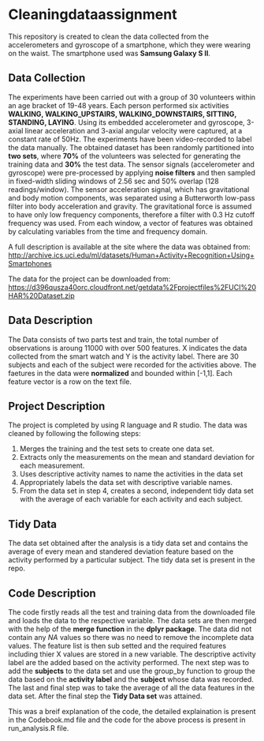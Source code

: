 # Cleaningdataassignment
This repository is created to clean the data collected from the accelerometers and gyroscope 
of a smartphone, which they were wearing on the waist.
The smartphone used was __Samsung Galaxy S II__.




## __Data Collection__

The experiments have been carried out with a group of 30 volunteers within an age bracket of 19-48 years. 
Each person performed six activities __WALKING, WALKING_UPSTAIRS, WALKING_DOWNSTAIRS, SITTING, STANDING, LAYING__.
Using its embedded accelerometer and gyroscope, 3-axial linear acceleration and 3-axial angular velocity were captured, at a constant rate of 50Hz. The experiments have been video-recorded to label the data manually. The obtained dataset has been randomly partitioned into __two sets__, where __70%__ of the volunteers was selected for generating the training data and __30%__ the test data. 
The sensor signals (accelerometer and gyroscope) were pre-processed by applying __noise filters__ and then sampled in fixed-width sliding windows of 2.56 sec and 50% overlap (128 readings/window). The sensor acceleration signal, which has gravitational and body motion components, was separated using a Butterworth low-pass filter into body acceleration and gravity. 
The gravitational force is assumed to have only low frequency components, therefore a filter with 0.3 Hz cutoff frequency was used. From each window, a vector of features was obtained by calculating variables from the time and frequency domain. 

A full description is available at the site where the data was obtained from:
http://archive.ics.uci.edu/ml/datasets/Human+Activity+Recognition+Using+Smartphones

The data for the project can be downloaded from: https://d396qusza40orc.cloudfront.net/getdata%2Fprojectfiles%2FUCI%20HAR%20Dataset.zip


## Data Description 
The Data consists of two parts test and train, the total number of observations is aroung 11000 with over 500 features.
X indicates the data collected from the smart watch and Y is the activity label. There are 30 subjects
and each of the subject were recorded for the activities above.
The faetures in the data were __normalized__ and bounded within [-1,1].
Each feature vector is a row on the text file.

## Project Description
The project is completed by using R language and R studio. The data was cleaned by following the following steps:
1. Merges the training and the test sets to create one data set.
2. Extracts only the measurements on the mean and standard deviation for each measurement.
3. Uses descriptive activity names to name the activities in the data set
4. Appropriately labels the data set with descriptive variable names.
5. From the data set in step 4, creates a second, independent tidy data set with the average of each variable for each activity and each subject.


## Tidy Data
The data set obtained after the analysis is a tidy data set and contains the average of every mean and standered deviation feature based on the activity
performed by a particular subject.
The tidy data set is present in the repo. 

## Code Description 
The code firstly reads all the test and training data from the downloaded file and loads the data to the respective variable.
The data sets are then merged with the help of the __merge function__ in the __dplyr package__.
The data did not contain any _NA_ values so there was no need to remove the incomplete data values.
The feature list is then sub setted and the required features including thier X values are stored in a new variable.
The descriptive activity label are the added based on the activity performed. 
The next step was to add the __subjects__ to the data set and use the group_by function to group the data based on the __activity label__ and the 
__subject__ whose data was recorded. The last and final step was to take the average of all the data features in the data set.
After the final step the __Tidy Data set__ was attained.


This was a breif explanation of the code, the detailed explaination is present in the Codebook.md file and the code for the above process
is present in run_analysis.R file.






